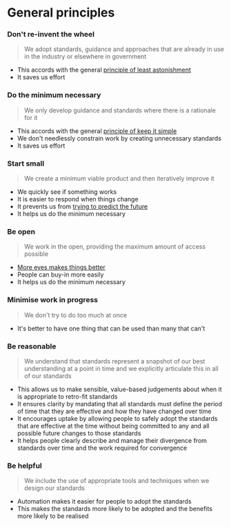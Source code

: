 # General principles

### Don't re-invent the wheel

> We adopt standards, guidance and approaches that are already in use in the industry or elsewhere in government

- This accords with the general [principle of least astonishment](https://en.wikipedia.org/wiki/Principle_of_least_astonishment)
- It saves us effort

### Do the minimum necessary

> We only develop guidance and standards where there is a rationale for it

- This accords with the general [principle of keep it simple](https://en.wikipedia.org/wiki/KISS_principle)
- We don't needlessly constrain work by creating unnecessary standards
- It saves us effort

### Start small

> We create a minimum viable product and then iteratively improve it

- We quickly see if something works
- It is easier to respond when things change
- It prevents us from [trying to predict the future](https://en.wikipedia.org/wiki/You_aren%27t_gonna_need_it)
- It helps us do the minimum necessary

### Be open

> We work in the open, providing the maximum amount of access possible

- [More eyes makes things better](https://www.gov.uk/guidance/government-design-principles#make-things-open-it-makes-things-better)
- People can buy-in more easily
- It helps us do the minimum necessary

### Minimise work in progress

> We don't try to do too much at once

- It's better to have one thing that can be used than many that can't

### Be reasonable

> We understand that standards represent a snapshot of our best understanding at a point in time and we explicitly articulate this in all of our standards

- This allows us to make sensible, value-based judgements about when it is appropriate to retro-fit standards
- It ensures clarity by mandating that all standards must define the period of time that they are effective and how they have changed over time
- It encourages uptake by allowing people to safely adopt the standards that are effective at the time without being committed to any and all possible future changes to those standards
- It helps people clearly describe and manage their divergence from standards over time and the work required for convergence

### Be helpful

> We include the use of appropriate tools and techniques when we design our standards

- Automation makes it easier for people to adopt the standards
- This makes the standards more likely to be adopted and the benefits more likely to be realised
